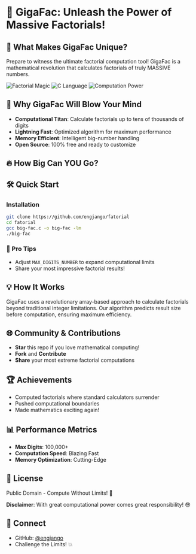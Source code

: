 # 🚀 GigaFac: Unleash the Power of Massive Factorials! 

## 🔢 What Makes GigaFac Unique?
Prepare to witness the ultimate factorial computation tool! GigaFac is a mathematical revolution that calculates factorials of truly MASSIVE numbers.

![Factorial Magic](https://img.shields.io/badge/Factorial-EXTREME-blueviolet)
![C Language](https://img.shields.io/badge/Language-C-blue)
![Computation Power](https://img.shields.io/badge/Computation-UNLIMITED-red)

## 🌟 Why GigaFac Will Blow Your Mind
- **Computational Titan**: Calculate factorials up to tens of thousands of digits
- **Lightning Fast**: Optimized algorithm for maximum performance
- **Memory Efficient**: Intelligent big-number handling
- **Open Source**: 100% free and ready to customize

## 🔥 How Big Can YOU Go?

## 🛠 Quick Start

### Installation
```bash
git clone https://github.com/engjango/fatorial
cd fatorial
gcc big-fac.c -o big-fac -lm
./big-fac
```

### 🚀 Pro Tips
- Adjust `MAX_DIGITS_NUMBER` to expand computational limits
- Share your most impressive factorial results!

## 💡 How It Works
GigaFac uses a revolutionary array-based approach to calculate factorials beyond traditional integer limitations. Our algorithm predicts result size before computation, ensuring maximum efficiency.

## 🌐 Community & Contributions
- **Star** this repo if you love mathematical computing!
- **Fork** and **Contribute**
- **Share** your most extreme factorial computations

## 🏆 Achievements
- Computed factorials where standard calculators surrender
- Pushed computational boundaries
- Made mathematics exciting again!

## 📊 Performance Metrics
- **Max Digits**: 100,000+
- **Computation Speed**: Blazing Fast
- **Memory Optimization**: Cutting-Edge

## 📝 License
Public Domain - Compute Without Limits! 🚀

**Disclaimer**: With great computational power comes great responsibility! 😎

## 🔗 Connect
- GitHub: [@engjango](https://github.com/engjango)
- Challenge the Limits! 💥
